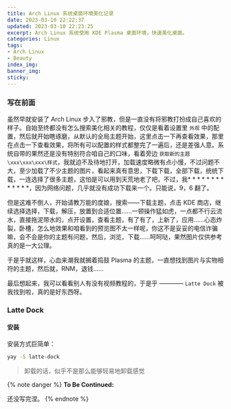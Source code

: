```yaml
---
title: Arch Linux 系统桌面环境美化记录
date: 2023-03-10 22:22:37
updated: 2023-03-10 22:23:25
excerpt: Arch Linux 系统使用 KDE Plasma 桌面环境，快速美化桌面。
categories: Linux
tags: 
- Arch Linux
- Beauty
index_img:
banner_img:
sticky:
---
```


### 写在前面

虽然早就安装了 Arch Linux 步入了邪教，但是一直没有将邪教打扮成自己喜欢的样子。自始至终都没有怎么搜索美化相关的教程，仅仅是看着设置里 `外观` 中的配置，然后就开始瞎琢磨，从默认的全局主题开始，这里点击一下再查看效果，那里在点击一下查看效果，将所有可以配置的样式都整完了一遍后，还是差强人意。系统自带的果然还是没有特别符合咱自己的口味，看着旁边 `获取新的主题\xxx\xxx\xxx\样式`，我就迫不及待地打开，加载速度略微有点小慢，不过问题不大，至少加载了不少主题的图片，看起来真有意思，下载下载，全部下载，统统下载，一连选择了很多主题，这怕是可以用到天荒地老了吧，不过，我* * * * * * * * * * * * *，因为网络问题，几乎就没有成功下载来一个。只能说，9，6 翻了。

但是这难不倒人，开始请教万能的度娘，搜索——下载主题，点击 KDE 商店，继续选择选择，下载，解压，放置到合适位置......一顿操作猛如虎，一点都不行云流水，直接拖泥带水的，点开设置，查看主题，有了有了，上新了，应用......心态炸裂，卧槽，怎么地效果和咱看到的预览图不太一样呢，你这不是妥妥的电信诈骗嘛，会不会是你的主题有问题，然后，浏览，下载......呵呵哒，果然图片仅供参考真的是一大公理。

于是乎就这样，心血来潮我就搁着捣鼓 Plasma 的主题，一直想找到图片与实物相符的主题，然后就，RNM，退钱......

最后想起来，我可以看看别人有没有视频教程的，于是乎 ———— `Latte Dock` 被我找到啦，真的是好东西呀。

### Latte Dock

#### 安装

安装方式巨简单：
```bash
yay -S latte-dock
```
> 卸载的话，似乎不是那么能够轻易地卸载感觉


{% note danger %}
**To Be Continued:**

还没写完涅。
{% endnote %}